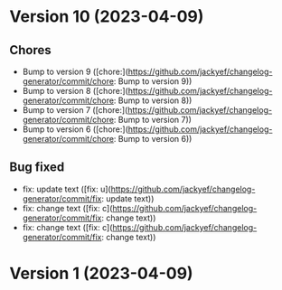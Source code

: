 # Version 10 (2023-04-09)

## Chores
* Bump to version 9 ([chore:](https://github.com/jackyef/changelog-generator/commit/chore: Bump to version 9))
* Bump to version 8 ([chore:](https://github.com/jackyef/changelog-generator/commit/chore: Bump to version 8))
* Bump to version 7 ([chore:](https://github.com/jackyef/changelog-generator/commit/chore: Bump to version 7))
* Bump to version 6 ([chore:](https://github.com/jackyef/changelog-generator/commit/chore: Bump to version 6))

## Bug fixed
* fix: update text ([fix: u](https://github.com/jackyef/changelog-generator/commit/fix: update text))
* fix: change text ([fix: c](https://github.com/jackyef/changelog-generator/commit/fix: change text))
* fix: change text ([fix: c](https://github.com/jackyef/changelog-generator/commit/fix: change text))

# Version 1 (2023-04-09)
